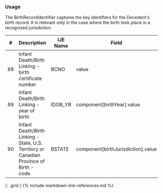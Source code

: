 ### Usage
The BirthRecordIdentifier captures the key identifiers for the Decedent's birth record.
                         It is relevant only in the case where the birth took place in a recognized jurisdiction.

| **#** |  **Description**   |  **IJE Name**   |  **Field**  |  **Type**  | **Value Set**  |
| ---------| ------------- | ------------ | -------------- | -------- | -------- |
| 88 | Infant Death/Birth Linking - birth certificate number | BCNO| value | string(6) |  | 
| 89 | Infant Death/Birth Linking - year of birth | IDOB_YR| component[birthYear].value | dateTime | YYYY component | 
| 90 | Infant Death/Birth Linking - State, U.S. Territory or Canadian Province of Birth - code | BSTATE| component[birthJurisdiction].value | string | [JurisdictionVS] | 
{: .grid }
{% include markdown-link-references.md %}
